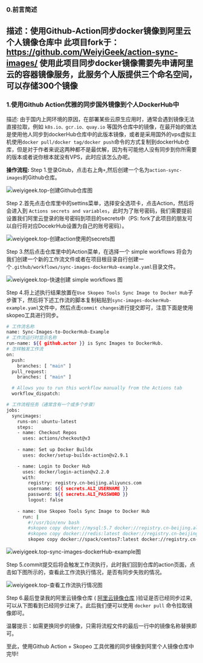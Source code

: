
### 0.前言简述
描述：使用Github-Action同步docker镜像到阿里云个人镜像仓库中
此项目fork于：https://github.com/WeiyiGeek/action-sync-images/ 
使用此项目同步docker镜像需要先申请阿里云的容器镜像服务，此服务个人版提供三个命名空间，可以存储300个镜像
---

### 1.使用Github Action优雅的同步国外镜像到个人DockerHub中
描述: 由于国内上网环境的原因，在部署某些云原生应用时，通常会遇到镜像无法直接拉取，例如 `k8s.io、gcr.io、quay.io` 等国外仓库中的镜像，在最开始的做法是使用他人同步到dockerHub仓库中的此版本镜像，或者是采用国外的vps虚拟主机使用`docker pull/docker tag/docker push`命令的方式复制到dockerHub仓库，但是对于作者来说这两种都不是最优解，因为有可能他人没有同步到你所需要的版本或者说你根本就没有VPS，此时应该怎么办呢。

**操作流程:**
Step 1.登录Gitub，点击右上角`+`,然后创建一个名为`action-sync-images`的Github仓库。

![weiyigeek.top-创建Github仓库图](https://img.weiyigeek.top/2023/5/20230727092416.png)


Step 2.首先点击仓库里中的settins菜单，选择安全选项卡，点击Action，然后将会进入到 `Actions secrets and variables`，此时为了账号密码，我们需要提前设置我们阿里云登录的账号密码到项目的secrets中（PS: fork了此项目的朋友可以自行将对应DocekrHub设置为自己的账号密码）。

![weiyigeek.top-创建action使用的secrets图](https://img.weiyigeek.top/2023/5/20230727094133.png)


Step 3.然后点击仓库里中的Action菜单，在选择一个 simple workflows 将会为我们创建一个新的工作流文件或者在项目根目录自行创建一个`.github/workflows/sync-images-dockerHub-example.yaml`目录文件。

![weiyigeek.top-快速创建 simple workflows 图](https://img.weiyigeek.top/2023/5/20230727092651.png)

Step 4.将上述执行结果放置在`Use Skopeo Tools Sync Image to Docker Hub`子步骤下，然后将下述工作流的脚本复制粘贴到`sync-images-dockerHub-example.yaml`文件中，然后点击`commit changes`进行提交即可，注意下面是使用skopeo工具进行同步。

```bash
# 工作流名称
name: Sync-Images-to-DockerHub-Example
# 工作流运行时显示名称
run-name: ${{ github.actor }} is Sync Images to DockerHub.
# 怎样触发工作流
on:
  push:
    branches: [ "main" ]
  pull_request:
    branches: [ "main" ]

  # Allows you to run this workflow manually from the Actions tab
  workflow_dispatch:

# 工作流程任务（通常含有一个或多个步骤）
jobs:
  syncimages:
    runs-on: ubuntu-latest
    steps:
    - name: Checkout Repos
      uses: actions/checkout@v3
      
    - name: Set up Docker Buildx
      uses: docker/setup-buildx-action@v2.9.1

    - name: Login to Docker Hub
      uses: docker/login-action@v2.2.0
      with:
        registry: registry.cn-beijing.aliyuncs.com
        username: ${{ secrets.ALI_USERNAME }}
        password: ${{ secrets.ALI_PASSWORD }}
        logout: false
        
    - name: Use Skopeo Tools Sync Image to Docker Hub
      run: |
        #!/usr/bin/env bash
        #skopeo copy docker://mysql:5.7 docker://registry.cn-beijing.aliyuncs.com/yyndocker-image/mysql:5.7
        #skopeo copy docker://redis:latest docker://registry.cn-beijing.aliyuncs.com/yyndocker-image/redis:latest
        skopeo copy docker://spack/centos7:latest docker://registry.cn-beijing.aliyuncs.com/yyndocker-image/centos7:latest
```

![weiyigeek.top-sync-images-dockerHub-example图](https://img.weiyigeek.top/2023/5/20230727103541.png)


Step 5.commit提交后将会触发工作流执行，此时我们回到仓库的action页面，点击如下图所示的，查看此工作流执行情况，是否有同步失败的情况。

![weiyigeek.top-查看工作流执行情况图](https://img.weiyigeek.top/2023/5/20230727103839.png)

Step 6.最后登录我的阿里云镜像仓库 ( [阿里云镜像仓库](https://cr.console.aliyun.com/cn-beijing/instance/repositories) )验证是否已经同步过来, 可以从下图看到已经同步过来了。此后我们便可以使用 `docker pull` 命令拉取镜像即可。

温馨提示：如需更换同步的镜像，只需将流程文件的最后一行中的镜像名称替换即可。

至此，使用Github Action + Skopeo 工具优雅的同步镜像到阿里个人镜像仓库中完毕!





